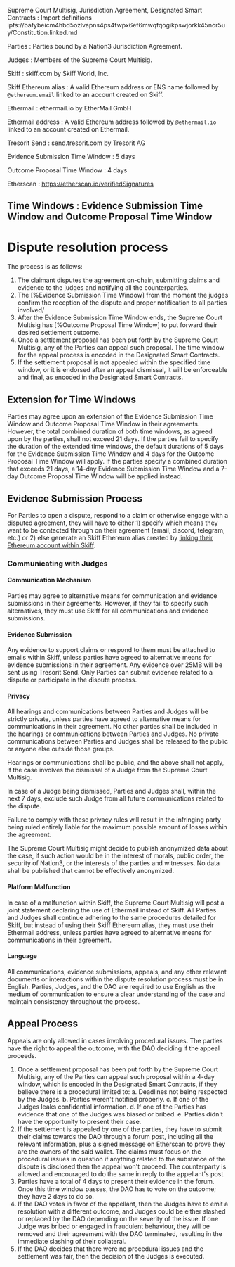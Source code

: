 Supreme Court Multisig, Jurisdiction Agreement, Designated Smart Contracts
: Import definitions ipfs://bafybeicm4hbd5ozlvapns4ps4fwpx6ef6mwqfqogikpswjorkk45nor5uy/Constitution.linked.md

Parties
: Parties bound by a Nation3 Jurisdiction Agreement.

Judges
: Members of the Supreme Court Multisig.

Skiff
: skiff.com by Skiff World, Inc.

Skiff Ethereum alias
: A valid Ethereum address or ENS name followed by `@ethereum.email` linked to an account created on Skiff.

Ethermail
: ethermail.io by EtherMail GmbH

Ethermail address
: A valid Ethereum address followed by `@ethermail.io` linked to an account created on Ethermail.

Tresorit Send
: send.tresorit.com by Tresorit AG

Evidence Submission Time Window
: 5 days

Outcome Proposal Time Window
: 4 days

Etherscan
: https://etherscan.io/verifiedSignatures

Time Windows
: Evidence Submission Time Window and Outcome Proposal Time Window
---

# Dispute resolution process

The process is as follows:

1. The claimant disputes the agreement on-chain, submitting claims and evidence to the judges and notifying all the counterparties.
2. The [%Evidence Submission Time Window] from the moment the judges confirm the reception of the dispute and proper notification to all parties involved/
3. After the Evidence Submission Time Window ends, the Supreme Court Multisig has [%Outcome Proposal Time Window] to put forward their desired settlement outcome.
4. Once a settlement proposal has been put forth by the Supreme Court Multisig, any of the Parties can appeal such proposal. The time window for the appeal process is encoded in the Designated Smart Contracts.
5. If the settlement proposal is not appealed within the specified time window, or it is endorsed after an appeal dismissal, it will be enforceable and final, as encoded in the Designated Smart Contracts.

## Extension for Time Windows
Parties may agree upon an extension of the Evidence Submission Time Window and Outcome Proposal Time Window in their agreements. However, the total combined duration of both time windows, as agreed upon by the parties, shall not exceed 21 days. If the parties fail to specify the duration of the extended time windows, the default durations of 5 days for the Evidence Submission Time Window and 4 days for the Outcome Proposal Time Window will apply. If the parties specify a combined duration that exceeds 21 days, a 14-day Evidence Submission Time Window and a 7-day Outcome Proposal Time Window will be applied instead.

## Evidence Submission Process

For Parties to open a dispute, respond to a claim or otherwise engage with a disputed agreement, they will have to either 1) specify which means they want to be contacted through on their agreement (email, discord, telegram, etc.) or 2) else generate an Skiff Ethereum alias created by [linking their Ethereum account within Skiff](https://skiff.com/blog/ethereum-wallet-email). 

### Communicating with Judges

#### Communication Mechanism

Parties may agree to alternative means for communication and evidence submissions in their agreements. However, if they fail to specify such alternatives, they must use Skiff for all communications and evidence submissions.

#### Evidence Submission

Any evidence to support claims or respond to them must be attached to emails within Skiff, unless parties have agreed to alternative means for evidence submissions in their agreement. Any evidence over 25MB will be sent using Tresorit Send. Only Parties can submit evidence related to a dispute or participate in the dispute process.


#### Privacy

All hearings and communications between Parties and Judges will be strictly private, unless parties have agreed to alternative means for communications in their agreement. No other parties shall be included in the hearings or communications between Parties and Judges. No private communications between Parties and Judges shall be released to the public or anyone else outside those groups.

Hearings or communications shall be public, and the above shall not apply, if the case involves the dismissal of a Judge from the Supreme Court Multisig.

In case of a Judge being dismissed, Parties and Judges shall, within the next 7 days, exclude such Judge from all future communications related to the dispute.

Failure to comply with these privacy rules will result in the infringing party being ruled entirely liable for the maximum possible amount of losses within the agreement.

The Supreme Court Multisig might decide to publish anonymized data about the case, if such action would be in the interest of morals, public order, the security of Nation3, or the interests of the parties and witnesses. No data shall be published that cannot be effectively anonymized.

#### Platform Malfunction

In case of a malfunction within Skiff, the Supreme Court Multisig will post a joint statement declaring the use of Ethermail instead of Skiff. All Parties and Judges shall continue adhering to the same procedures detailed for Skiff, but instead of using their Skiff Ethereum alias, they must use their Ethermail address, unless parties have agreed to alternative means for communications in their agreement.

#### Language
All communications, evidence submissions, appeals, and any other relevant documents or interactions within the dispute resolution process must be in English. Parties, Judges, and the DAO are required to use English as the medium of communication to ensure a clear understanding of the case and maintain consistency throughout the process.

## Appeal Process
Appeals are only allowed in cases involving procedural issues. The parties have the right to appeal the outcome, with the DAO deciding if the appeal proceeds.
1. Once a settlement proposal has been put forth by the Supreme Court Multisig, any of the Parties can appeal such proposal within a 4-day window, which is encoded in the Designated Smart Contracts, if they believe there is a procedural limited to:
   a. Deadlines not being respected by the Judges.
   b. Parties weren't notified properly.
   c. If one of the Judges leaks confidential information.
   d. If one of the Parties has evidence that one of the Judges was biased or bribed.
   e. Parties didn't have the opportunity to present their case.
2. If the settlement is appealed by one of the parties, they have to submit their claims towards the DAO through a forum post, including all the relevant information, plus a signed message on Etherscan to prove they are the owners of the said wallet. The claims must focus on the procedural issues in question if anything related to the substance of the dispute is disclosed then the appeal won't proceed. The counterparty is allowed and encouraged to do the same in reply to the appellant's post.
3. Parties have a total of 4 days to present their evidence in the forum. Once this time window passes, the DAO has to vote on the outcome; they have 2 days to do so.
4. If the DAO votes in favor of the appellant, then the Judges have to emit a resolution with a different outcome, and Judges could be either slashed or replaced by the DAO depending on the severity of the issue. If one Judge was bribed or engaged in fraudulent behaviour, they will be removed and their agreement with the DAO terminated, resulting in the immediate slashing of their collateral.
5. If the DAO decides that there were no procedural issues and the settlement was fair, then the decision of the Judges is executed.


